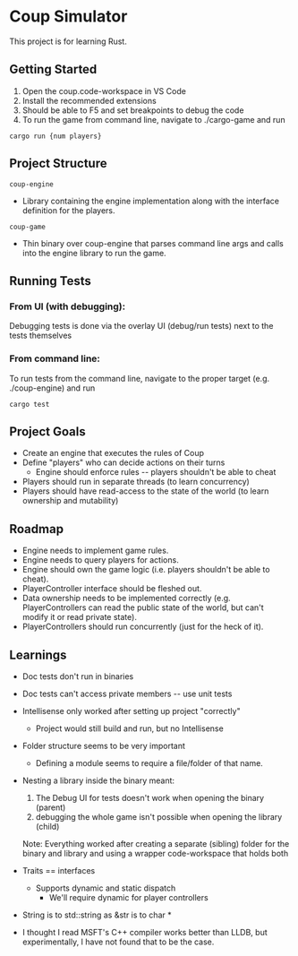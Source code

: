 # Coup Simulator
This project is for learning Rust.

## Getting Started
1. Open the coup.code-workspace in VS Code
1. Install the recommended extensions
1. Should be able to F5 and set breakpoints to debug the code
1. To run the game from command line, navigate to ./cargo-game and run
```shell
cargo run {num players}
```

## Project Structure
`coup-engine`
- Library containing the engine implementation along with the interface definition for the players.

`coup-game`
- Thin binary over coup-engine that parses command line args and calls into the engine library to run the game.

## Running Tests
### From UI (with debugging):
Debugging tests is done via the overlay UI (debug/run tests) next to the tests themselves

### From command line:
To run tests from the command line, navigate to the proper target (e.g. ./coup-engine) and run
```shell
cargo test
```

## Project Goals
- Create an engine that executes the rules of Coup
- Define "players" who can decide actions on their turns
    - Engine should enforce rules -- players shouldn't be able to cheat
- Players should run in separate threads (to learn concurrency)
- Players should have read-access to the state of the world (to learn ownership and mutability)

## Roadmap
- Engine needs to implement game rules.
- Engine needs to query players for actions.
- Engine should own the game logic (i.e. players shouldn't be able to cheat).
- PlayerController interface should be fleshed out.
- Data ownership needs to be implemented correctly (e.g. PlayerControllers can read the public state of the world, but can't modify it or read private state).
- PlayerControllers should run concurrently (just for the heck of it).

## Learnings
- Doc tests don't run in binaries
- Doc tests can't access private members -- use unit tests
- Intellisense only worked after setting up project "correctly"
    - Project would still build and run, but no Intellisense
- Folder structure seems to be very important
    - Defining a module seems to require a file/folder of that name.
- Nesting a library inside the binary meant:
    1. The Debug UI for tests doesn't work when opening the binary (parent)
    1. debugging the whole game isn't possible when opening the library (child)

    Note: Everything worked after creating a separate (sibling) folder for the binary and library and using a wrapper code-workspace that holds both
- Traits == interfaces
    - Supports dynamic and static dispatch
        - We'll require dynamic for player controllers
- String is to std::string as &str is to char *
- I thought I read MSFT's C++ compiler works better than LLDB, but experimentally, I have not found that to be the case.